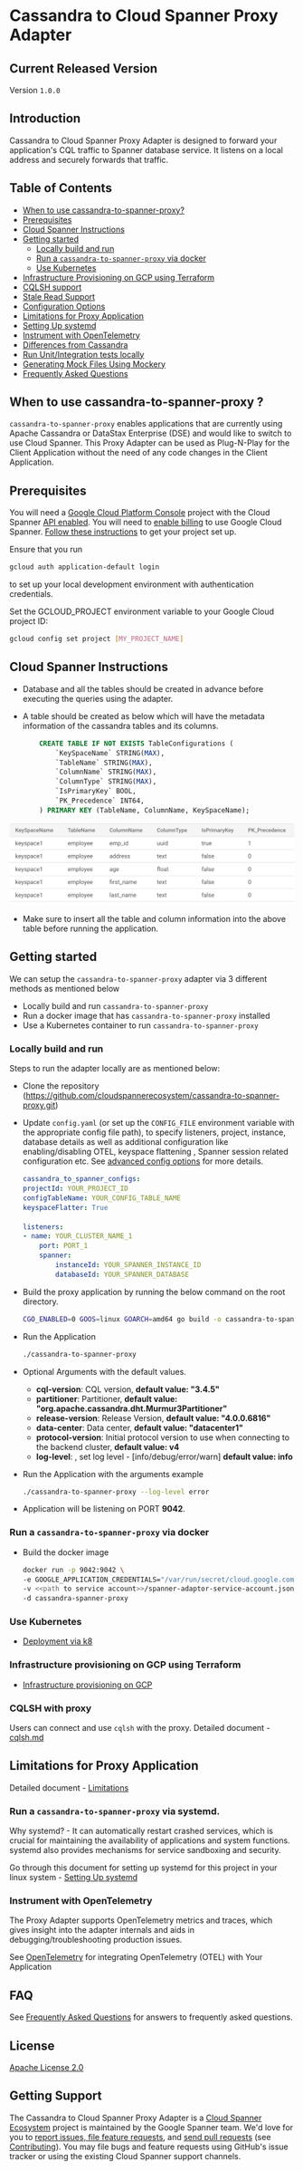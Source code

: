 # Cassandra to Cloud Spanner Proxy Adapter

## Current Released  Version

Version `1.0.0`

## Introduction
Cassandra to Cloud Spanner Proxy Adapter is designed to forward your application's CQL traffic to Spanner database service. It listens on a local address and securely forwards that traffic.

## Table of Contents


- [When to use cassandra-to-spanner-proxy?](#when-to-use-cassandra-to-spanner-proxy)
- [Prerequisites](#prerequisites)
- [Cloud Spanner Instructions](#cloud-spanner-instructions)
- [Getting started](#getting-started)
  - [Locally build and run](#locally-build-and-run)
  - [Run a `cassandra-to-spanner-proxy` via docker](#run-a-cassandra-to-spanner-proxy-via-docker)
  - [Use Kubernetes](#use-kubernetes)
- [Infrastructure Provisioning on GCP using Terraform](./deployment/infra-tf/README.md)
- [CQLSH support](./docs/cqlsh.md)
- [Stale Read Support](./docs/StaleRead.md)
- [Configuration Options](./docs/config_options.md)
- [Limitations for Proxy Application](#limitations-for-proxy-application)
- [Setting Up systemd](./systemd/Readme.md)
- [Instrument with OpenTelemetry](#instrument-with-opentelemetry)
- [Differences from Cassandra](./docs/differences_from_cassandra.md)
- [Run Unit/Integration tests locally](./docs/setup_ut_it.md)
- [Generating Mock Files Using Mockery](./mocks/README.md)
- [Frequently Asked Questions](./docs/faq.md)
## When to use cassandra-to-spanner-proxy ?

`cassandra-to-spanner-proxy`  enables applications that are currently using Apache Cassandra or DataStax Enterprise (DSE) and would like to switch to use Cloud Spanner. This Proxy Adapter can be used as Plug-N-Play for the Client Application without the need of any code changes in the Client Application.

## Prerequisites

You will need a [Google Cloud Platform Console][developer-console] project with the Cloud Spanner [API enabled][enable-api].
You will need to [enable billing][enable-billing] to use Google Cloud Spanner.
[Follow these instructions][create-project] to get your project set up.

Ensure that you run

```sh
gcloud auth application-default login
```

to set up your local development environment with authentication credentials.

Set the GCLOUD_PROJECT environment variable to your Google Cloud project ID:

```sh
gcloud config set project [MY_PROJECT_NAME]
```

## Cloud Spanner Instructions

- Database and all the tables should be created in advance before executing the queries using the adapter.
- A table should be created as below which will have the metadata information of the cassandra tables and its columns.

    ```sql
        CREATE TABLE IF NOT EXISTS TableConfigurations (
            `KeySpaceName` STRING(MAX),
            `TableName` STRING(MAX),
            `ColumnName` STRING(MAX),
            `ColumnType` STRING(MAX),
            `IsPrimaryKey` BOOL,
            `PK_Precedence` INT64,
        ) PRIMARY KEY (TableName, ColumnName, KeySpaceName);
    ```
![proxy_adapter_table_config sample data](docs/images/config_spanner.png)

- Make sure to insert all the table and column information into the above table before running the application.

## Getting started

We can setup the `cassandra-to-spanner-proxy` adapter via 3 different methods as mentioned below

- Locally build and run `cassandra-to-spanner-proxy`
- Run a docker image that has `cassandra-to-spanner-proxy` installed
- Use a Kubernetes container to run `cassandra-to-spanner-proxy`


### Locally build and run

Steps to run the adapter locally are as mentioned below:

- Clone the repository (https://github.com/cloudspannerecosystem/cassandra-to-spanner-proxy.git)
- Update `config.yaml` (or set up the `CONFIG_FILE` environment variable with the appropriate config file path), to specify listeners, project, instance, database details as well as additional configuration like enabling/disabling OTEL, keyspace flattening , Spanner session related configuration etc. See [advanced config options](docs/config_options.md) for more details.
    ```yaml
    cassandra_to_spanner_configs:
    projectId: YOUR_PROJECT_ID
    configTableName: YOUR_CONFIG_TABLE_NAME
    keyspaceFlatter: True

    listeners:
    - name: YOUR_CLUSTER_NAME_1
        port: PORT_1
        spanner:
            instanceId: YOUR_SPANNER_INSTANCE_ID
            databaseId: YOUR_SPANNER_DATABASE

    ```

- Build the proxy application by running the below command on the root directory.
    ```sh
    CGO_ENABLED=0 GOOS=linux GOARCH=amd64 go build -o cassandra-to-spanner-proxy .
- Run the Application
    ```sh
    ./cassandra-to-spanner-proxy
- Optional Arguments with the default values.
  * **cql-version**: CQL version, **default value: "3.4.5"**
  * **partitioner**: Partitioner, **default value: "org.apache.cassandra.dht.Murmur3Partitioner"**
  * **release-version**: Release Version, **default value: "4.0.0.6816"**
  * **data-center**: Data center, **default value: "datacenter1"**
  * **protocol-version**: Initial protocol version to use when connecting to the backend cluster, **default value: v4**
  * **log-level**: , set log level - [info/debug/error/warn] **default value: info**
- Run the Application with the arguments example
    ```sh
    ./cassandra-to-spanner-proxy --log-level error
- Application will be listening on PORT **9042**.

### Run a `cassandra-to-spanner-proxy` via docker

- Build the docker image
    ```sh
    docker run -p 9042:9042 \
  -e GOOGLE_APPLICATION_CREDENTIALS="/var/run/secret/cloud.google.com/spanner-adaptor-service-account.json" \
  -v <<path to service account>>/spanner-adaptor-service-account.json:/var/run/secret/cloud.google.com/ \
  -d cassandra-spanner-proxy

    ```

### Use Kubernetes

- [Deployment via k8](./deployment/k8/README.md)

### Infrastructure provisioning on GCP using Terraform
- [Infrastructure provisioning on GCP](./deployment/infra-tf/README.md)

### CQLSH with proxy
 Users can connect and use `cqlsh` with the proxy. Detailed document -  [cqlsh.md](./docs/cqlsh.md)

## Limitations for Proxy Application

Detailed document - [Limitations](./docs/limitations.md)

### Run a `cassandra-to-spanner-proxy` via systemd.

Why systemd? - It can automatically restart crashed services, which is crucial for maintaining the availability of applications and system functions. systemd also provides mechanisms for service sandboxing and security.

Go through this document for setting up systemd for this project in your linux system - [Setting Up systemd](./systemd/Readme.md)

### Instrument with OpenTelemetry

The Proxy Adapter supports OpenTelemetry metrics and traces, which gives insight into the adapter internals and aids in debugging/troubleshooting production issues.

See [OpenTelemetry](otel/README.md) for integrating OpenTelemetry (OTEL) with Your Application

[developer-console]: https://console.developers.google.com/
[enable-api]: https://console.cloud.google.com/flows/enableapi?apiid=spanner.googleapis.com
[enable-billing]: https://cloud.google.com/apis/docs/getting-started#enabling_billing
[create-project]: https://cloud.google.com/resource-manager/docs/creating-managing-projects
[cloud-cli]: https://cloud.google.com/cli

## FAQ
See [Frequently Asked Questions](docs/faq.md) for answers to frequently asked questions.

## License

[Apache License 2.0](LICENSE)

## Getting Support

The Cassandra to Cloud Spanner Proxy Adapter is a [Cloud Spanner Ecosystem](https://www.cloudspannerecosystem.dev/about)
project  is maintained by the Google Spanner team. We'd love for you to
[report issues, file feature requests][new-issue], and [send pull requests][new-pr]
(see [Contributing](CONTRIBUTING.md)). You may file bugs and feature
requests using GitHub's issue tracker or using the existing Cloud Spanner
support channels.

[new-issue]: https://github.com/cloudspannerecosystem/cassandra-to-spanner-proxy/issues/new
[new-pr]: https://github.com/cloudspannerecosystem/cassandra-to-spanner-proxy/compare
